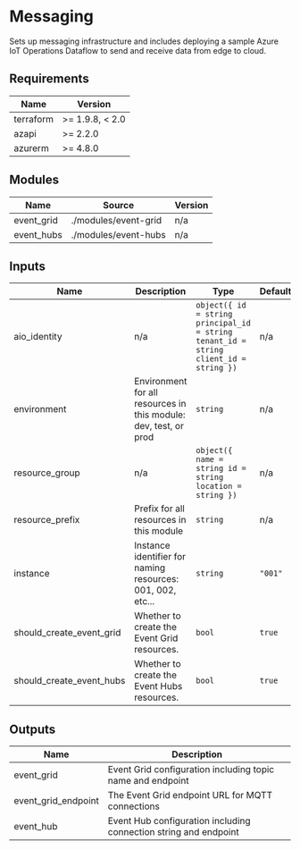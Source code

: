 <!-- BEGIN_TF_DOCS -->
<!-- markdown-table-prettify-ignore-start -->
# Messaging

Sets up messaging infrastructure and includes deploying a sample
Azure IoT Operations Dataflow to send and receive data from edge to cloud.

## Requirements

| Name | Version |
|------|---------|
| terraform | >= 1.9.8, < 2.0 |
| azapi | >= 2.2.0 |
| azurerm | >= 4.8.0 |

## Modules

| Name | Source | Version |
|------|--------|---------|
| event\_grid | ./modules/event-grid | n/a |
| event\_hubs | ./modules/event-hubs | n/a |

## Inputs

| Name | Description | Type | Default | Required |
|------|-------------|------|---------|:--------:|
| aio\_identity | n/a | ```object({ id = string principal_id = string tenant_id = string client_id = string })``` | n/a | yes |
| environment | Environment for all resources in this module: dev, test, or prod | `string` | n/a | yes |
| resource\_group | n/a | ```object({ name = string id = string location = string })``` | n/a | yes |
| resource\_prefix | Prefix for all resources in this module | `string` | n/a | yes |
| instance | Instance identifier for naming resources: 001, 002, etc... | `string` | `"001"` | no |
| should\_create\_event\_grid | Whether to create the Event Grid resources. | `bool` | `true` | no |
| should\_create\_event\_hubs | Whether to create the Event Hubs resources. | `bool` | `true` | no |

## Outputs

| Name | Description |
|------|-------------|
| event\_grid | Event Grid configuration including topic name and endpoint |
| event\_grid\_endpoint | The Event Grid endpoint URL for MQTT connections |
| event\_hub | Event Hub configuration including connection string and endpoint |
<!-- markdown-table-prettify-ignore-end -->
<!-- END_TF_DOCS -->
